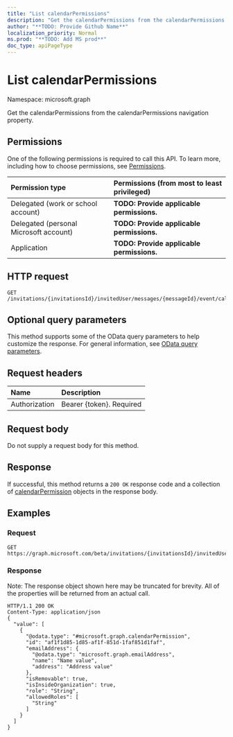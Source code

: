 ```yaml
---
title: "List calendarPermissions"
description: "Get the calendarPermissions from the calendarPermissions navigation property."
author: "**TODO: Provide Github Name**"
localization_priority: Normal
ms.prod: "**TODO: Add MS prod**"
doc_type: apiPageType
---
```


# List calendarPermissions

Namespace: microsoft.graph

Get the calendarPermissions from the calendarPermissions navigation property.

## Permissions
One of the following permissions is required to call this API. To learn more, including how to choose permissions, see [Permissions](/concepts/permissions-reference.md).

|Permission type|Permissions (from most to least privileged)|
|:---|:---|
|Delegated (work or school account)|**TODO: Provide applicable permissions.**|
|Delegated (personal Microsoft account)|**TODO: Provide applicable permissions.**|
|Application|**TODO: Provide applicable permissions.**|

## HTTP request
<!-- {
  "blockType": "ignored"
}
-->
``` http
GET /invitations/{invitationsId}/invitedUser/messages/{messageId}/event/calendar/calendarPermissions
```

## Optional query parameters
This method supports some of the OData query parameters to help customize the response. For general information, see [OData query parameters](/graph/query-parameters).

## Request headers
|Name|Description|
|:---|:---|
|Authorization|Bearer {token}. Required|

## Request body
Do not supply a request body for this method.

## Response
If successful, this method returns a `200 OK` response code and a collection of [calendarPermission](../resources/calendarpermission.md) objects in the response body.

## Examples

### Request
<!-- {
  "blockType": "request",
  "name": "get_calendarpermission"
}
-->
``` http
GET https://graph.microsoft.com/beta/invitations/{invitationsId}/invitedUser/messages/{messageId}/event/calendar/calendarPermissions
```

### Response
Note: The response object shown here may be truncated for brevity. All of the properties will be returned from an actual call.
<!-- {
  "blockType": "response",
  "truncated": true,
  "@odata.type": "collection(microsoft.graph.calendarpermission)"
}
-->
``` http
HTTP/1.1 200 OK
Content-Type: application/json
{
  "value": [
    {
      "@odata.type": "#microsoft.graph.calendarPermission",
      "id": "af1f1d85-1d85-af1f-851d-1faf851d1faf",
      "emailAddress": {
        "@odata.type": "microsoft.graph.emailAddress",
        "name": "Name value",
        "address": "Address value"
      },
      "isRemovable": true,
      "isInsideOrganization": true,
      "role": "String",
      "allowedRoles": [
        "String"
      ]
    }
  ]
}
```

